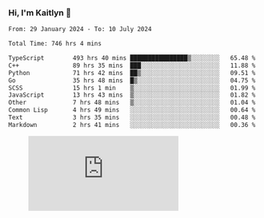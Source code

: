### Hi, I'm Kaitlyn 👋
<!--START_SECTION:waka-->

```txt
From: 29 January 2024 - To: 10 July 2024

Total Time: 746 hrs 4 mins

TypeScript        493 hrs 40 mins ████████████████▒░░░░░░░░   65.48 %
C++               89 hrs 35 mins  ███░░░░░░░░░░░░░░░░░░░░░░   11.88 %
Python            71 hrs 42 mins  ██▒░░░░░░░░░░░░░░░░░░░░░░   09.51 %
Go                35 hrs 48 mins  █▒░░░░░░░░░░░░░░░░░░░░░░░   04.75 %
SCSS              15 hrs 1 min    ▒░░░░░░░░░░░░░░░░░░░░░░░░   01.99 %
JavaScript        13 hrs 43 mins  ▒░░░░░░░░░░░░░░░░░░░░░░░░   01.82 %
Other             7 hrs 48 mins   ▒░░░░░░░░░░░░░░░░░░░░░░░░   01.04 %
Common Lisp       4 hrs 49 mins   ░░░░░░░░░░░░░░░░░░░░░░░░░   00.64 %
Text              3 hrs 35 mins   ░░░░░░░░░░░░░░░░░░░░░░░░░   00.48 %
Markdown          2 hrs 41 mins   ░░░░░░░░░░░░░░░░░░░░░░░░░   00.36 %
```

<!--END_SECTION:waka-->

<figure><embed src="https://wakatime.com/share/@018d58bc-3d22-46c9-b2d7-4ed36fb8172d/243b5d9b-77cd-4133-89ff-dcc8f225fa18.svg"></embed></figure>
